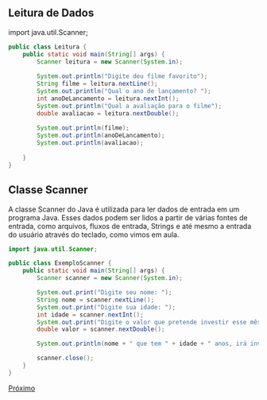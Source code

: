 ## Leitura de Dados 

import java.util.Scanner;  
  
```java
public class Leitura {  
    public static void main(String[] args) {  
        Scanner leitura = new Scanner(System.in);  
  
        System.out.println("Digite deu filme favorito");  
        String filme = leitura.nextLine();  
        System.out.println("Qual o ano de lançamento? ");  
        int anoDeLancamento = leitura.nextInt();  
        System.out.println("Qual a avaliação para o filme");  
        double avaliacao = leitura.nextDouble();  
  
        System.out.println(filme);  
        System.out.println(anoDeLancamento);  
        System.out.println(avaliacao);  
  
    }  
}
```

## Classe Scanner

A classe Scanner do Java é utilizada para ler dados de entrada em um programa Java. Esses dados podem ser lidos a partir de várias fontes de entrada, como arquivos, fluxos de entrada, Strings e até mesmo a entrada do usuário através do teclado, como vimos em aula.

```java
import java.util.Scanner;
```

```java
public class ExemploScanner {
    public static void main(String[] args) {
        Scanner scanner = new Scanner(System.in);

        System.out.print("Digite seu nome: ");
        String nome = scanner.nextLine();
        System.out.print("Digite sua idade: ");
        int idade = scanner.nextInt();
        System.out.print("Digite o valor que pretende investir esse mês: ");
        double valor = scanner.nextDouble();

        System.out.println(nome + " que tem " + idade + " anos, irá investir R$ " + valor + " esse mês.");

        scanner.close();
    }
}
```

[Próximo](./11.Avaliando-filme)